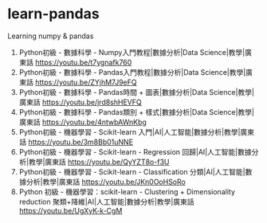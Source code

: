 # learn-pandas
Learning numpy & pandas

1) Python初級 - 數據科學 - Numpy入門教程|數據分析|Data Science|教學|廣東話 
https://youtu.be/t7ygnafk760
2) Python初級 - 數據科學 - Pandas入門教程|數據分析|Data Science|教學|廣東話 
https://youtu.be/ZYjhM7J9eFQ
3) Python初級 - 數據科學 - Pandas時間 + 圖表|數據分析|Data Science|教學|廣東話 
https://youtu.be/jrd8shHEVFQ
4) Python初級 - 數據科學 - Pandas類別 + 樣式|數據分析|Data Science|教學|廣東話 
https://youtu.be/4ntwbAWnKbg
5) Python初級 - 機器學習 - Scikit-learn 入門|AI|人工智能|數據分析|教學|廣東話
https://youtu.be/3m8Bb01uNNE
6) Python初級 - 機器學習 - Scikit-learn - Regression 回歸|AI|人工智能|數據分析|教學|廣東話
https://youtu.be/QyYZT8o-f3U
7) Python初級 - 機器學習 - Scikit-learn - Classification 分類|AI|人工智能|數據分析|教學|廣東話
https://youtu.be/JKn0OoHSoRo
8) Python 初級 - 機器學習：scikit-learn - Clustering + Dimensionality reduction 聚類+降維|AI|人工智能|數據分析|教學|廣東話
https://youtu.be/UgXyK-k-CgM
